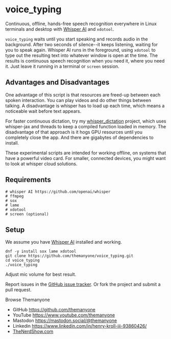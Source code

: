 # voice_typing

Continuous, offline, hands-free speech recognition everywhere in Linux terminals and desktop with [Whisper AI](https://github.com/openai/whisper) and `xdotool`.

`voice_typing` waits until you start speaking and records audio in the background. After two seconds of silence--it keeps listening, waiting for you to speak again. Whisper AI runs in the foreground, using `xdotool` to type out the resulting text into whatever window is open at the time. The results is continuous speech recognition when you need it, where you need it. Just leave it running in a terminal or `screen` session.

## Advantages and Disadvantages

One advantage of this script is that resources are freed-up between each spoken interaction. You can play videos and do other things between talking. A disadvantage is whisper has to load up each time, which means a noticeable wait before text appears. 

For faster continuous dictation, try my [whisper_dictation](https://github.com/themanyone/whisper_dictation.git) project, which uses whisper-jax and threads to keep a compiled function loaded in memory. The disadvantage of that approach is it hogs GPU resources until you completely close the app. And there are gigabytes of dependencies to install.

These experimental scripts are intended for working offline, on systems that have a powerful video card. For smaller, connected devices, you might want to look at whisper cloud solutions.

## Requirements
    # whisper AI https://github.com/openai/whisper
    # ffmpeg
    # sox
    # lame
    # xdotool
    # screen (optional)

## Setup

We assume you have [Whisper AI](https://github.com/openai/whisper) installed and working.

```
dnf -y install sox lame xdotool
git clone https://github.com/themanyone/voice_typing.git
cd voice_typing
./voice_typing
```

Adjust mic volume for best result.

Report issues in the [GitHub issue tracker](https://github.com/themanyone/voice_typing/issues). Or fork the project and submit a pull request.

Browse Themanyone
- GitHub https://github.com/themanyone
- YouTube https://www.youtube.com/themanyone
- Mastodon https://mastodon.social/@themanyone
- Linkedin https://www.linkedin.com/in/henry-kroll-iii-93860426/
- [TheNerdShow.com](http://thenerdshow.com/)
